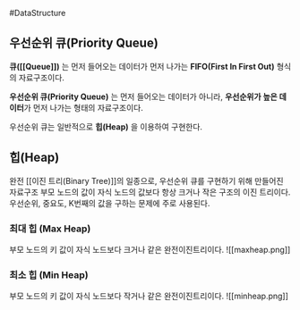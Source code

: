 #DataStructure 


## 우선순위 큐(Priority Queue)
**큐([[Queue]])** 는 먼저 들어오는 데이터가 먼저 나가는 **FIFO(First In First Out)** 형식의 자료구조이다.

**우선순위 큐(Priority Queue)** 는 먼저 들어오는 데이터가 아니라, **우선순위가 높은 데이터**가 먼저 나가는 형태의 자료구조이다.

우선순위 큐는 일반적으로 **힙(Heap)** 을 이용하여 구현한다.

## 힙(Heap)
완전 [[이진 트리(Binary Tree)]]의 일종으로, 우선순위 큐를 구현하기 위해 만들어진 자료구조
부모 노드의 값이 자식 노드의 값보다 항상 크거나 작은 구조의 이진 트리이다.
우선순위, 중요도, K번째의 값을 구하는 문제에 주로 사용된다.

### 최대 힙 (Max Heap)
부모 노드의 키 값이 자식 노드보다 크거나 같은 완전이진트리이다.
![[maxheap.png]]
### 최소 힙 (Min Heap)
부모 노드의 키 값이 자식 노드보다 작거나 같은 완전이진트리이다.
![[minheap.png]]